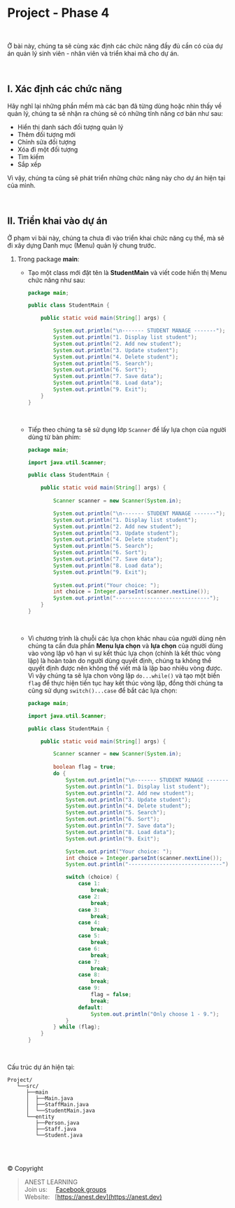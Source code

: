 # Project - Phase 4

<br />

Ở bài này, chúng ta sẽ cùng xác định các chức năng đầy đủ cần có của dự án quản lý sinh viên - nhân viên và triển khai mã cho dự án.

<br />

## I. Xác định các chức năng

Hãy nghĩ lại những phần mềm mà các bạn đã từng dùng hoặc nhìn thấy về quản lý, chúng ta sẽ nhận ra chúng sẽ có những tính năng cơ bản như sau:

- Hiển thị danh sách đối tượng quản lý
- Thêm đối tượng mới
- Chỉnh sửa đối tượng
- Xóa đi một đối tượng
- Tìm kiếm
- Sắp xếp

Vì vậy, chúng ta cũng sẽ phát triển những chức năng này cho dự án hiện tại của mình.

<br />

## II. Triển khai vào dự án

Ở phạm vi bài này, chúng ta chưa đi vào triển khai chức năng cụ thể, mà sẽ đi xây dựng Danh mục (Menu) quản lý chung trước.

1. Trong package **main**:
    - Tạo một class mới đặt tên là **StudentMain** và viết code hiển thị Menu chức năng như sau:
    
      ```java
      package main;

      public class StudentMain {

          public static void main(String[] args) {

              System.out.println("\n------- STUDENT MANAGE -------");
              System.out.println("1. Display list student");
              System.out.println("2. Add new student");
              System.out.println("3. Update student");
              System.out.println("4. Delete student");
              System.out.println("5. Search");
              System.out.println("6. Sort");
              System.out.println("7. Save data");
              System.out.println("8. Load data");
              System.out.println("9. Exit");
          }
      }
      ```
      
      <br />
      
    - Tiếp theo chúng ta sẽ sử dụng lớp `Scanner` để lấy lựa chọn của người dùng từ bàn phím:
    
      ```java
      package main;
      
      import java.util.Scanner;

      public class StudentMain {

          public static void main(String[] args) {
          
              Scanner scanner = new Scanner(System.in);

              System.out.println("\n------- STUDENT MANAGE -------");
              System.out.println("1. Display list student");
              System.out.println("2. Add new student");
              System.out.println("3. Update student");
              System.out.println("4. Delete student");
              System.out.println("5. Search");
              System.out.println("6. Sort");
              System.out.println("7. Save data");
              System.out.println("8. Load data");
              System.out.println("9. Exit");
              
              System.out.print("Your choice: ");
              int choice = Integer.parseInt(scanner.nextLine());
              System.out.println("------------------------------");
          }
      }
      ```
            
      <br />
      
    - Vì chương trình là chuỗi các lựa chọn khác nhau của người dùng nên chúng ta cần đưa phần **Menu lựa chọn** và **lựa chọn** của người dùng vào vòng lặp vô hạn vì sự kết thúc lựa chọn (chính là kết thúc vòng lặp) là hoàn toàn do người dùng quyết định, chúng ta không thể quyết định được nên không thể viết mã là lặp bao nhiêu vòng được. Vì vậy chúng ta sẽ lựa chon vòng lặp `do...while()` và tạo một biến `flag` để thực hiện tiến tục hay kết thúc vòng lặp, đồng thời chúng ta cũng sử dụng `switch()...case` để bắt các lựa chọn:
    
      ```java
      package main;

      import java.util.Scanner;

      public class StudentMain {

          public static void main(String[] args) {

              Scanner scanner = new Scanner(System.in);
              
              boolean flag = true;
              do {
                  System.out.println("\n------- STUDENT MANAGE -------");
                  System.out.println("1. Display list student");
                  System.out.println("2. Add new student");
                  System.out.println("3. Update student");
                  System.out.println("4. Delete student");
                  System.out.println("5. Search");
                  System.out.println("6. Sort");
                  System.out.println("7. Save data");
                  System.out.println("8. Load data");
                  System.out.println("9. Exit");

                  System.out.print("Your choice: ");
                  int choice = Integer.parseInt(scanner.nextLine());
                  System.out.println("------------------------------");

                  switch (choice) {
                      case 1:
                          break;
                      case 2:
                          break;
                      case 3:
                          break;
                      case 4:
                          break;
                      case 5:
                          break;
                      case 6:
                          break;
                      case 7:
                          break;
                      case 8:
                          break;
                      case 9:
                          flag = false;
                          break;
                      default:
                          System.out.println("Only choose 1 - 9.");
                  }
              } while (flag);
          }
      }
      ```
      
      <br />


Cấu trúc dự án hiện tại:

```
Project/
   └──src/  
      ├──main
      │  ├──Main.java
      │  ├──StaffMain.java
      │  └──StudentMain.java
      └──entity 
         ├──Person.java
         ├──Staff.java
         └──Student.java
```

<br />

##  

© Copyright
> ANEST LEARNING  
> Join us: &nbsp;&nbsp;&nbsp; [Facebook groups](https://www.facebook.com/groups/anest.learning/)  
> Website: &nbsp; [https://anest.dev](https://anest.dev)
